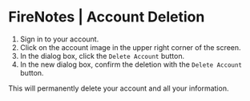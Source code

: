 # FireNotes | Account Deletion

1. Sign in to your account.
2. Click on the account image in the upper right corner of the screen.
3. In the dialog box, click the `Delete Account` button.
4. In the new dialog box, confirm the deletion with the `Delete Account` button.

This will permanently delete your account and all your information.
